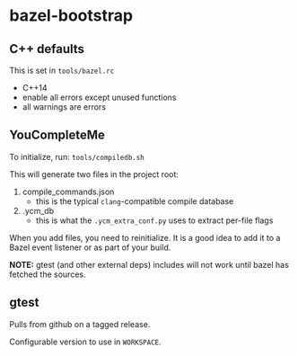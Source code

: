bazel-bootstrap
===============

C++ defaults
------------

This is set in `tools/bazel.rc`

- C++14
- enable all errors except unused functions
- all warnings are errors


YouCompleteMe
-------------

To initialize, run: `tools/compiledb.sh`

This will generate two files in the project root:

1. compile_commands.json
    - this is the typical `clang`-compatible compile database
2. .ycm_db
    - this is what the `.ycm_extra_conf.py` uses to extract per-file flags

When you add files, you need to reinitialize. It is a good idea to add it to a Bazel
event listener or as part of your build.


__NOTE:__ gtest (and other external deps) includes will not work until bazel has fetched the sources.


gtest
-----

Pulls from github on a tagged release.

Configurable version to use in `WORKSPACE`.
